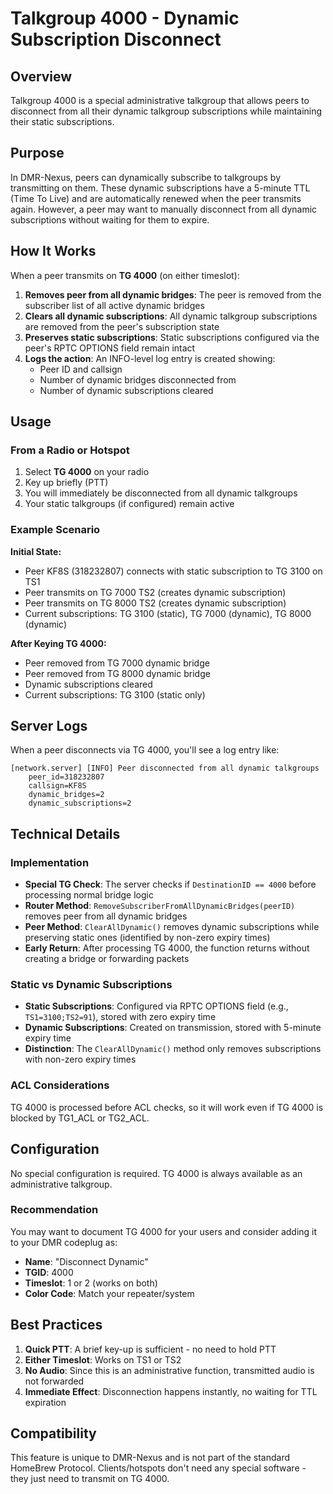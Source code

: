 # Talkgroup 4000 - Dynamic Subscription Disconnect

## Overview

Talkgroup 4000 is a special administrative talkgroup that allows peers to disconnect from all their dynamic talkgroup subscriptions while maintaining their static subscriptions.

## Purpose

In DMR-Nexus, peers can dynamically subscribe to talkgroups by transmitting on them. These dynamic subscriptions have a 5-minute TTL (Time To Live) and are automatically renewed when the peer transmits again. However, a peer may want to manually disconnect from all dynamic subscriptions without waiting for them to expire.

## How It Works

When a peer transmits on **TG 4000** (on either timeslot):

1. **Removes peer from all dynamic bridges**: The peer is removed from the subscriber list of all active dynamic bridges
2. **Clears all dynamic subscriptions**: All dynamic talkgroup subscriptions are removed from the peer's subscription state
3. **Preserves static subscriptions**: Static subscriptions configured via the peer's RPTC OPTIONS field remain intact
4. **Logs the action**: An INFO-level log entry is created showing:
   - Peer ID and callsign
   - Number of dynamic bridges disconnected from
   - Number of dynamic subscriptions cleared

## Usage

### From a Radio or Hotspot

1. Select **TG 4000** on your radio
2. Key up briefly (PTT)
3. You will immediately be disconnected from all dynamic talkgroups
4. Your static talkgroups (if configured) remain active

### Example Scenario

**Initial State:**
- Peer KF8S (318232807) connects with static subscription to TG 3100 on TS1
- Peer transmits on TG 7000 TS2 (creates dynamic subscription)
- Peer transmits on TG 8000 TS2 (creates dynamic subscription)
- Current subscriptions: TG 3100 (static), TG 7000 (dynamic), TG 8000 (dynamic)

**After Keying TG 4000:**
- Peer removed from TG 7000 dynamic bridge
- Peer removed from TG 8000 dynamic bridge
- Dynamic subscriptions cleared
- Current subscriptions: TG 3100 (static only)

## Server Logs

When a peer disconnects via TG 4000, you'll see a log entry like:

```
[network.server] [INFO] Peer disconnected from all dynamic talkgroups 
    peer_id=318232807 
    callsign=KF8S 
    dynamic_bridges=2 
    dynamic_subscriptions=2
```

## Technical Details

### Implementation

- **Special TG Check**: The server checks if `DestinationID == 4000` before processing normal bridge logic
- **Router Method**: `RemoveSubscriberFromAllDynamicBridges(peerID)` removes peer from all dynamic bridges
- **Peer Method**: `ClearAllDynamic()` removes dynamic subscriptions while preserving static ones (identified by non-zero expiry times)
- **Early Return**: After processing TG 4000, the function returns without creating a bridge or forwarding packets

### Static vs Dynamic Subscriptions

- **Static Subscriptions**: Configured via RPTC OPTIONS field (e.g., `TS1=3100;TS2=91`), stored with zero expiry time
- **Dynamic Subscriptions**: Created on transmission, stored with 5-minute expiry time
- **Distinction**: The `ClearAllDynamic()` method only removes subscriptions with non-zero expiry times

### ACL Considerations

TG 4000 is processed before ACL checks, so it will work even if TG 4000 is blocked by TG1_ACL or TG2_ACL.

## Configuration

No special configuration is required. TG 4000 is always available as an administrative talkgroup.

### Recommendation

You may want to document TG 4000 for your users and consider adding it to your DMR codeplug as:
- **Name**: "Disconnect Dynamic"
- **TGID**: 4000
- **Timeslot**: 1 or 2 (works on both)
- **Color Code**: Match your repeater/system

## Best Practices

1. **Quick PTT**: A brief key-up is sufficient - no need to hold PTT
2. **Either Timeslot**: Works on TS1 or TS2
3. **No Audio**: Since this is an administrative function, transmitted audio is not forwarded
4. **Immediate Effect**: Disconnection happens instantly, no waiting for TTL expiration

## Compatibility

This feature is unique to DMR-Nexus and is not part of the standard HomeBrew Protocol. Clients/hotspots don't need any special software - they just need to transmit on TG 4000.
